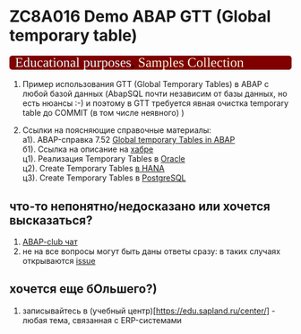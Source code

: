 # ZC8A016 Demo ABAP GTT (Global temporary table)
<img src="https://github.com/OlegBash599/ZC8A016/blob/main/props/lbl.svg"/>

1. Пример использования GTT (Global Temporary Tables) в ABAP с любой базой данных (AbapSQL почти независим от базы данных, но есть нюансы :-) и поэтому в GTT требуется явная очистка temporary table до COMMIT (в том числе неявного) )
   
2. Ссылки на поясняющие справочные материалы: \
   а1). ABAP-справка 7.52 [Global temporary Tables in ABAP](https://help.sap.com/doc/abapdocu_752_index_htm/7.52/en-US/abenddic_database_tables_gtt.htm) \
   б1). Ссылка на описание на [хабре](https://habr.com/ru/articles/812985/) \
   ц1). Реализация Temporary Tables в [Oracle](https://oracle-base.com/articles/misc/temporary-tables) \
   ц2). Create Temporary Tables [в HANA](https://help.sap.com/docs/SAP_HANA_PLATFORM/4fe29514fd584807ac9f2a04f6754767/20d58a5f75191014b2fe92141b7df228.html#loio20d58a5f75191014b2fe92141b7df228__create_table_global_temporary_option) \
   ц3). Create Temporary Tables в [PostgreSQL](https://www.postgresql.org/docs/16/sql-createtable.html) 
   
## что-то непонятно/недосказано или хочется высказаться?
1) [ABAP-club чат](https://t.me/ABAPclub)
2) не на все вопросы могут быть даны ответы сразу: в таких случаях открываются [issue](https://github.com/OlegBash599/ZC8A016/issues)


## хочется еще бОльшего?)
1) записывайтесь в (учебный центр)[https://edu.sapland.ru/center/] - любая тема, связанная с ERP-системами
